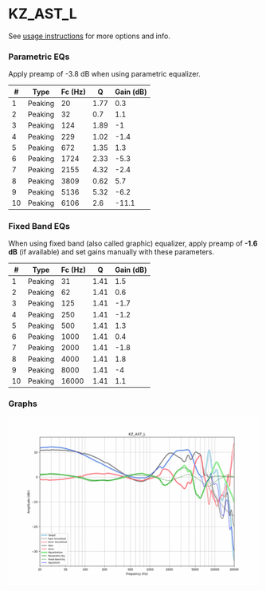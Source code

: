 # KZ_AST_L
See [usage instructions](https://github.com/jaakkopasanen/AutoEq#usage) for more options and info.

### Parametric EQs
Apply preamp of -3.8 dB when using parametric equalizer.

|   # | Type    |   Fc (Hz) |    Q |   Gain (dB) |
|-----|---------|-----------|------|-------------|
|   1 | Peaking |        20 | 1.77 |         0.3 |
|   2 | Peaking |        32 | 0.7  |         1.1 |
|   3 | Peaking |       124 | 1.89 |        -1   |
|   4 | Peaking |       229 | 1.02 |        -1.4 |
|   5 | Peaking |       672 | 1.35 |         1.3 |
|   6 | Peaking |      1724 | 2.33 |        -5.3 |
|   7 | Peaking |      2155 | 4.32 |        -2.4 |
|   8 | Peaking |      3809 | 0.62 |         5.7 |
|   9 | Peaking |      5136 | 5.32 |        -6.2 |
|  10 | Peaking |      6106 | 2.6  |       -11.1 |

### Fixed Band EQs
When using fixed band (also called graphic) equalizer, apply preamp of **-1.6 dB** (if available) and set gains manually with these parameters.

|   # | Type    |   Fc (Hz) |    Q |   Gain (dB) |
|-----|---------|-----------|------|-------------|
|   1 | Peaking |        31 | 1.41 |         1.5 |
|   2 | Peaking |        62 | 1.41 |         0.6 |
|   3 | Peaking |       125 | 1.41 |        -1.7 |
|   4 | Peaking |       250 | 1.41 |        -1.2 |
|   5 | Peaking |       500 | 1.41 |         1.3 |
|   6 | Peaking |      1000 | 1.41 |         0.4 |
|   7 | Peaking |      2000 | 1.41 |        -1.8 |
|   8 | Peaking |      4000 | 1.41 |         1.8 |
|   9 | Peaking |      8000 | 1.41 |        -4   |
|  10 | Peaking |     16000 | 1.41 |         1.1 |

### Graphs
![](./KZ_AST_L.png)
